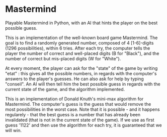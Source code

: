 Mastermind
==========

Playable Mastermind in Python, with an AI that hints the player on the best possible guess.

This is an implementation of the well-known board game Mastermind.
The goal is to find a randomly generated number, composed of 4 [1-6]-digits (1296 possibilities), within 6 tries.
After each try, the computer tells the player the number of correct and well-placed digits (B for "Black"),
and the number of correct but mis-placed digits (W for "White").

At every moment, the player can ask for the "state" of the game by writing "etat" : this gives all the possible
numbers, in regards with the computer's answers to the player's guesses.
He can also ask for help by typing "conseil". An AI will then tell him the best possible guess in regards with the
current state of the game, and the algorithm implemented.

This is an implementation of Donald Knuth's mini-max algorithm for Mastermind. The computer's guess is the guess that
would remove the most possibilities in the worst case. Note that it is possible - and it happens regularely - that the 
best guess is a number that has already been invalidated (that is not in the current state of the game).
If we use as first guess '1122' and then use the algorithm for each try, it is guaranteed that we will win.
